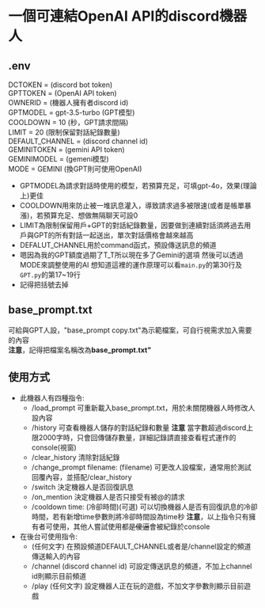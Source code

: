 # 一個可連結OpenAI API的discord機器人
## .env
DCTOKEN = (discord bot token) <br>
GPTTOKEN = (OpenAI API token) <br>
OWNERID = (機器人擁有者discord id) <br>
GPTMODEL = gpt-3.5-turbo (GPT模型) <br>
COOLDOWN = 10 (秒，GPT請求間隔) <br>
LIMIT = 20 (限制保留對話紀錄數量) <br>
DEFAULT_CHANNEL = (discord channel id) <br>
GEMINITOKEN = (gemini API token) <br>
GEMINIMODEL = (gemeni模型) <br>
MODE = GEMINI (換GPT則可使用OpenAI) <br>

* GPTMODEL為請求對話時使用的模型，若預算充足，可填gpt-4o，效果(理論上)更佳
* COOLDOWN用來防止被一堆訊息灌入，導致請求過多被限速(或者是帳單暴漲)，若預算充足、想做無隔聊天可設0
* LIMIT為限制保留用戶+GPT的對話紀錄數量，因要做到連續對話須將過去用戶與GPT的所有對話一起送出，單次對話價格會越來越高
* DEFALUT_CHANNEL用於command函式，預設傳送訊息的頻道
* 嗯因為我的GPT額度過期了T_T所以現在多了Gemini的選項 然後可以透過MODE來調整使用的AI 想知道這裡的運作原理可以看`main.py`的第30行及`GPT.py`的第17~19行
* 記得把括號去掉

## base_prompt.txt
可給與GPT人設，"base_prompt copy.txt"為示範檔案，可自行視需求加入需要的內容 <br>
**注意**，記得把檔案名稱改為**base_prompt.txt"**

## 使用方式
* 此機器人有四種指令:
  * /load_prompt 可重新載入base_prompt.txt，用於未關閉機器人時修改人設內容
  * /history 可查看機器人儲存的對話紀錄和數量 **注意** 當字數超過discord上限2000字時，只會回傳儲存數量，詳細記錄請直接查看程式運作的console(視窗)
  * /clear_history 清除對話紀錄
  * /change_prompt filename: (filename) 可更改人設檔案，通常用於測試回覆內容，並搭配/clear_history <br>
  * /switch 決定機器人是否回復訊息
  * /on_mention 決定機器人是否只接受有被@的請求
  * /cooldown time: (冷卻時間)(可選) 可以切換機器人是否有回復訊息的冷卻時間，若有新增time參數則將冷卻時間設為time秒
  **注意**，以上指令只有擁有者可使用，其他人嘗試使用都~~是傻逼~~會被紀錄於console <br>
* 在後台可使用指令:
  * (任何文字) 在預設頻道DEFAULT_CHANNEL或者是/channel設定的頻道傳送輸入的內容
  * /channel (discord channel id) 可設定傳送訊息的頻道，不加上channel id則顯示目前頻道
  * /play (任何文字) 設定機器人正在玩的遊戲，不加文字參數則顯示目前遊戲
